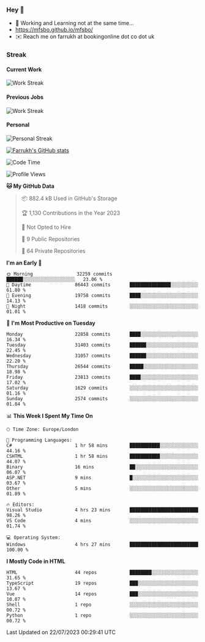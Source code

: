 ### Hey 👋

- 🏃 Working and Learning not at the same time...
- https://mfsbo.github.io/mfsbo/
- ✉️ Reach me on farrukh at bookingonline dot co dot uk

### Streak
#### Current Work
![Work Streak](https://streak-stats.demolab.com/?user=mfsbo)
#### Previous Jobs
![Work Streak](https://streak-stats.demolab.com/?user=farrukhcw)
#### Personal
![Personal Streak](https://streak-stats.demolab.com/?user=farrukhsubhani)

[![Farrukh's GitHub stats](https://github-readme-stats.vercel.app/api?username=mfsbo&hide=stars&count_private=true)](https://github.com/mfsbo/)

<!--START_SECTION:waka-->
![Code Time](http://img.shields.io/badge/Code%20Time-360%20hrs%2050%20mins-blue)

![Profile Views](http://img.shields.io/badge/Profile%20Views-12-blue)

**🐱 My GitHub Data** 

> 📦 882.4 kB Used in GitHub's Storage 
 > 
> 🏆 1,130 Contributions in the Year 2023
 > 
> 🚫 Not Opted to Hire
 > 
> 📜 9 Public Repositories 
 > 
> 🔑 64 Private Repositories 
 > 
**I'm an Early 🐤** 

```text
🌞 Morning                32259 commits       ██████░░░░░░░░░░░░░░░░░░░   23.06 % 
🌆 Daytime                86443 commits       ███████████████░░░░░░░░░░   61.80 % 
🌃 Evening                19758 commits       ████░░░░░░░░░░░░░░░░░░░░░   14.13 % 
🌙 Night                  1418 commits        ░░░░░░░░░░░░░░░░░░░░░░░░░   01.01 % 
```
📅 **I'm Most Productive on Tuesday** 

```text
Monday                   22858 commits       ████░░░░░░░░░░░░░░░░░░░░░   16.34 % 
Tuesday                  31403 commits       ██████░░░░░░░░░░░░░░░░░░░   22.45 % 
Wednesday                31057 commits       ██████░░░░░░░░░░░░░░░░░░░   22.20 % 
Thursday                 26544 commits       █████░░░░░░░░░░░░░░░░░░░░   18.98 % 
Friday                   23813 commits       ████░░░░░░░░░░░░░░░░░░░░░   17.02 % 
Saturday                 1629 commits        ░░░░░░░░░░░░░░░░░░░░░░░░░   01.16 % 
Sunday                   2574 commits        ░░░░░░░░░░░░░░░░░░░░░░░░░   01.84 % 
```


📊 **This Week I Spent My Time On** 

```text
🕑︎ Time Zone: Europe/London

💬 Programming Languages: 
C#                       1 hr 58 mins        ███████████░░░░░░░░░░░░░░   44.16 % 
CSHTML                   1 hr 58 mins        ███████████░░░░░░░░░░░░░░   44.07 % 
Binary                   16 mins             ██░░░░░░░░░░░░░░░░░░░░░░░   06.07 % 
ASP.NET                  9 mins              █░░░░░░░░░░░░░░░░░░░░░░░░   03.67 % 
Other                    5 mins              ░░░░░░░░░░░░░░░░░░░░░░░░░   01.89 % 

🔥 Editors: 
Visual Studio            4 hrs 23 mins       █████████████████████████   98.26 % 
VS Code                  4 mins              ░░░░░░░░░░░░░░░░░░░░░░░░░   01.74 % 

💻 Operating System: 
Windows                  4 hrs 27 mins       █████████████████████████   100.00 % 
```

**I Mostly Code in HTML** 

```text
HTML                     44 repos            ████████░░░░░░░░░░░░░░░░░   31.65 % 
TypeScript               19 repos            ███░░░░░░░░░░░░░░░░░░░░░░   13.67 % 
Vue                      14 repos            ███░░░░░░░░░░░░░░░░░░░░░░   10.07 % 
Shell                    1 repo              ░░░░░░░░░░░░░░░░░░░░░░░░░   00.72 % 
Python                   1 repo              ░░░░░░░░░░░░░░░░░░░░░░░░░   00.72 % 
```




 Last Updated on 22/07/2023 00:29:41 UTC
<!--END_SECTION:waka-->
<!--
**mfsbo/mfsbo** is a ✨ _special_ ✨ repository because its `README.md` (this file) appears on your GitHub profile.

Here are some ideas to get you started:

- 🔭 I’m currently working on ...
- 🌱 I’m currently learning ...
- 👯 I’m looking to collaborate on ...
- 🤔 I’m looking for help with ...
- 💬 Ask me about ...
- 📫 How to reach me: ...
- 😄 Pronouns: ...
- ⚡ Fun fact: ...
-->
